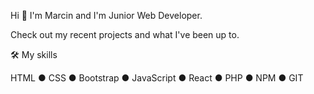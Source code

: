 Hi 👋 I'm Marcin and I'm Junior Web Developer.
 
 Check out my recent projects and what I've been up to. 

🛠 My skills

HTML ● CSS ● Bootstrap ● JavaScript ● React ● PHP ● NPM ● GIT 
